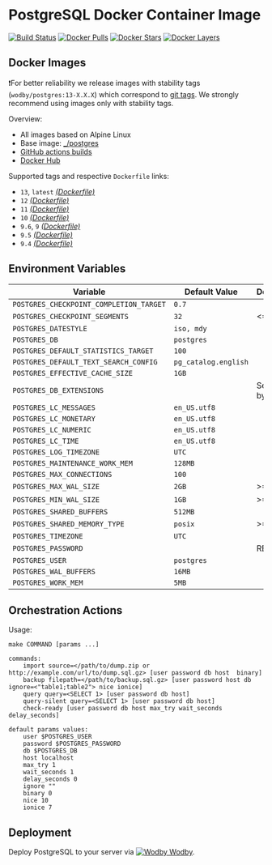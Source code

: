 # PostgreSQL Docker Container Image

[![Build Status](https://github.com/wodby/postgres/workflows/Build%20docker%20image/badge.svg)](https://github.com/wodby/postgres/actions)
[![Docker Pulls](https://img.shields.io/docker/pulls/wodby/postgres.svg)](https://hub.docker.com/r/wodby/postgres)
[![Docker Stars](https://img.shields.io/docker/stars/wodby/postgres.svg)](https://hub.docker.com/r/wodby/postgres)
[![Docker Layers](https://images.microbadger.com/badges/image/wodby/postgres.svg)](https://microbadger.com/images/wodby/postgres)

## Docker Images

❗For better reliability we release images with stability tags (`wodby/postgres:13-X.X.X`) which correspond to [git tags](https://github.com/wodby/postgres/releases). We strongly recommend using images only with stability tags. 

Overview:

- All images based on Alpine Linux
- Base image: [_/postgres](https://hub.docker.com/r/_/postgres)
- [GitHub actions builds](https://github.com/wodby/postgres/actions) 
- [Docker Hub](https://hub.docker.com/r/wodby/postgres)

[_(Dockerfile)_]: https://github.com/wodby/postgres/tree/master/Dockerfile

Supported tags and respective `Dockerfile` links:

- `13`, `latest` [_(Dockerfile)_]
- `12` [_(Dockerfile)_]
- `11` [_(Dockerfile)_]
- `10` [_(Dockerfile)_]
- `9.6`, `9` [_(Dockerfile)_]
- `9.5` [_(Dockerfile)_]
- `9.4` [_(Dockerfile)_]

## Environment Variables

| Variable                                | Default Value        | Description        |
| --------------------------------------- | -------------------- | ------------------ |
| `POSTGRES_CHECKPOINT_COMPLETION_TARGET` | `0.7`                |                    |
| `POSTGRES_CHECKPOINT_SEGMENTS`          | `32`                 | <=9.4              |
| `POSTGRES_DATESTYLE`                    | `iso, mdy`           |                    |
| `POSTGRES_DB`                           | `postgres`           |                    |
| `POSTGRES_DEFAULT_STATISTICS_TARGET`    | `100`                |                    |
| `POSTGRES_DEFAULT_TEXT_SEARCH_CONFIG`   | `pg_catalog.english` |                    |
| `POSTGRES_EFFECTIVE_CACHE_SIZE`         | `1GB`                |                    |
| `POSTGRES_DB_EXTENSIONS`                |                      | Separated by comma |
| `POSTGRES_LC_MESSAGES`                  | `en_US.utf8`         |                    |
| `POSTGRES_LC_MONETARY`                  | `en_US.utf8`         |                    |
| `POSTGRES_LC_NUMERIC`                   | `en_US.utf8`         |                    |
| `POSTGRES_LC_TIME`                      | `en_US.utf8`         |                    |
| `POSTGRES_LOG_TIMEZONE`                 | `UTC`                |                    |
| `POSTGRES_MAINTENANCE_WORK_MEM`         | `128MB`              |                    |
| `POSTGRES_MAX_CONNECTIONS`              | `100`                |                    |
| `POSTGRES_MAX_WAL_SIZE`                 | `2GB`                | >=9.5              |
| `POSTGRES_MIN_WAL_SIZE`                 | `1GB`                | >=9.5              |
| `POSTGRES_SHARED_BUFFERS`               | `512MB`              |                    |
| `POSTGRES_SHARED_MEMORY_TYPE`           | `posix`              | >=9.4              |
| `POSTGRES_TIMEZONE`                     | `UTC`                |                    |
| `POSTGRES_PASSWORD`                     |                      | REQUIRED           |
| `POSTGRES_USER`                         | `postgres`           |                    |
| `POSTGRES_WAL_BUFFERS`                  | `16MB`               |                    |
| `POSTGRES_WORK_MEM`                     | `5MB`                |                    |

## Orchestration Actions

Usage:
```
make COMMAND [params ...]
 
commands:
    import source=</path/to/dump.zip or http://example.com/url/to/dump.sql.gz> [user password db host  binary] 
    backup filepath=</path/to/backup.sql.gz> [user password host db ignore=<"table1;table2"> nice ionice] 
    query query=<SELECT 1> [user password db host] 
    query-silent query=<SELECT 1> [user password db host]
    check-ready [user password db host max_try wait_seconds delay_seconds]  
    
default params values:
    user $POSTGRES_USER
    password $POSTGRES_PASSWORD
    db $POSTGRES_DB
    host localhost
    max_try 1
    wait_seconds 1
    delay_seconds 0
    ignore ""
    binary 0
    nice 10
    ionice 7    
```

## Deployment

Deploy PostgreSQL to your server via [![Wodby](https://www.google.com/s2/favicons?domain=wodby.com) Wodby](https://wodby.com/stacks/postgres).
